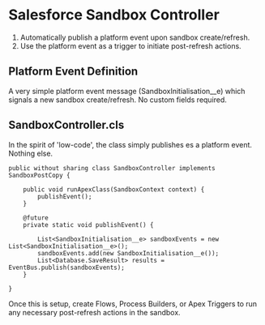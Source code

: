 # Salesforce Sandbox Controller

1. Automatically publish a platform event upon sandbox create/refresh.
2. Use the platform event as a trigger to initiate post-refresh actions. 

## Platform Event Definition 

A very simple platform event message (SandboxInitialisation__e) which signals a new sandbox create/refresh. No custom fields required. 


## SandboxController.cls

In the spirit of 'low-code', the class simply publishes es a platform event. Nothing else. 

```apex
public without sharing class SandboxController implements SandboxPostCopy {
    
    public void runApexClass(SandboxContext context) {    
        publishEvent();
    }

    @future
    private static void publishEvent() {
        
        List<SandboxInitialisation__e> sandboxEvents = new List<SandboxInitialisation__e>();
        sandboxEvents.add(new SandboxInitialisation__e());
        List<Database.SaveResult> results = EventBus.publish(sandboxEvents); 
    }

}
```

Once this is setup, create Flows, Process Builders, or Apex Triggers to run any necessary post-refresh actions in the sandbox. 
